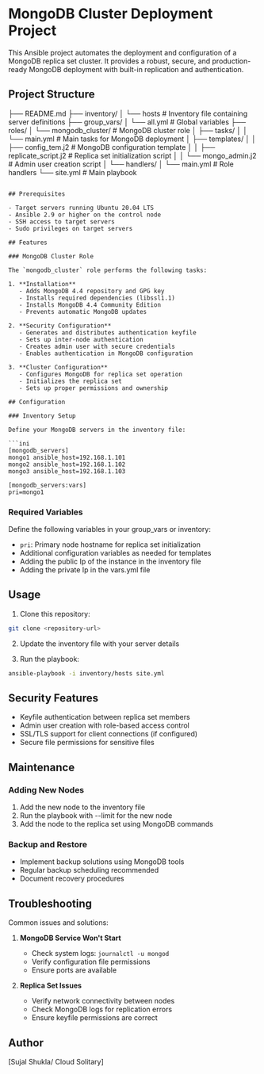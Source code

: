 # MongoDB Cluster Deployment Project

This Ansible project automates the deployment and configuration of a MongoDB replica set cluster. It provides a robust, secure, and production-ready MongoDB deployment with built-in replication and authentication.

## Project Structure 
├── README.md
├── inventory/
│ └── hosts # Inventory file containing server definitions
├── group_vars/
│ └── all.yml # Global variables
├── roles/
│ └── mongodb_cluster/ # MongoDB cluster role
│ ├── tasks/
│ │ └── main.yml # Main tasks for MongoDB deployment
│ ├── templates/
│ │ ├── config_tem.j2 # MongoDB configuration template
│ │ ├── replicate_script.j2 # Replica set initialization script
│ │ └── mongo_admin.j2 # Admin user creation script
│ └── handlers/
│ └── main.yml # Role handlers
└── site.yml # Main playbook
```

## Prerequisites

- Target servers running Ubuntu 20.04 LTS
- Ansible 2.9 or higher on the control node
- SSH access to target servers
- Sudo privileges on target servers

## Features

### MongoDB Cluster Role

The `mongodb_cluster` role performs the following tasks:

1. **Installation**
   - Adds MongoDB 4.4 repository and GPG key
   - Installs required dependencies (libssl1.1)
   - Installs MongoDB 4.4 Community Edition
   - Prevents automatic MongoDB updates

2. **Security Configuration**
   - Generates and distributes authentication keyfile
   - Sets up inter-node authentication
   - Creates admin user with secure credentials
   - Enables authentication in MongoDB configuration

3. **Cluster Configuration**
   - Configures MongoDB for replica set operation
   - Initializes the replica set
   - Sets up proper permissions and ownership

## Configuration

### Inventory Setup

Define your MongoDB servers in the inventory file:

```ini
[mongodb_servers]
mongo1 ansible_host=192.168.1.101
mongo2 ansible_host=192.168.1.102
mongo3 ansible_host=192.168.1.103

[mongodb_servers:vars]
pri=mongo1
```

### Required Variables

Define the following variables in your group_vars or inventory:

- `pri`: Primary node hostname for replica set initialization
- Additional configuration variables as needed for templates
- Adding the public Ip of the instance in the inventory file
- Adding the private Ip in the vars.yml file



## Usage

1. Clone this repository:
```bash
git clone <repository-url>
```

2. Update the inventory file with your server details

3. Run the playbook:
```bash
ansible-playbook -i inventory/hosts site.yml
```

## Security Features

- Keyfile authentication between replica set members
- Admin user creation with role-based access control
- SSL/TLS support for client connections (if configured)
- Secure file permissions for sensitive files

## Maintenance

### Adding New Nodes

1. Add the new node to the inventory file
2. Run the playbook with --limit for the new node
3. Add the node to the replica set using MongoDB commands

### Backup and Restore

- Implement backup solutions using MongoDB tools
- Regular backup scheduling recommended
- Document recovery procedures

## Troubleshooting

Common issues and solutions:

1. **MongoDB Service Won't Start**
   - Check system logs: `journalctl -u mongod`
   - Verify configuration file permissions
   - Ensure ports are available

2. **Replica Set Issues**
   - Verify network connectivity between nodes
   - Check MongoDB logs for replication errors
   - Ensure keyfile permissions are correct



## Author

[Sujal Shukla/ Cloud Solitary]

